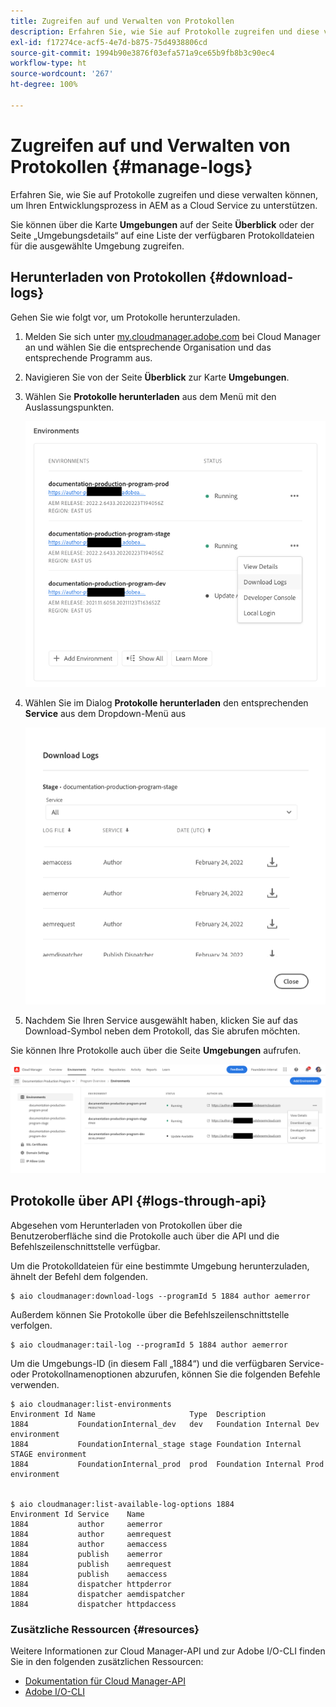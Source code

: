```yaml
---
title: Zugreifen auf und Verwalten von Protokollen
description: Erfahren Sie, wie Sie auf Protokolle zugreifen und diese verwalten können, um Ihren Entwicklungsprozess in AEM as a Cloud Service zu unterstützen.
exl-id: f17274ce-acf5-4e7d-b875-75d4938806cd
source-git-commit: 1994b90e3876f03efa571a9ce65b9fb8b3c90ec4
workflow-type: ht
source-wordcount: '267'
ht-degree: 100%

---
```



# Zugreifen auf und Verwalten von Protokollen {#manage-logs}

Erfahren Sie, wie Sie auf Protokolle zugreifen und diese verwalten können, um Ihren Entwicklungsprozess in AEM as a Cloud Service zu unterstützen.

Sie können über die Karte **Umgebungen** auf der Seite **Überblick** oder der Seite „Umgebungsdetails“ auf eine Liste der verfügbaren Protokolldateien für die ausgewählte Umgebung zugreifen.

## Herunterladen von Protokollen {#download-logs}

Gehen Sie wie folgt vor, um Protokolle herunterzuladen.

1. Melden Sie sich unter [my.cloudmanager.adobe.com](https://my.cloudmanager.adobe.com/) bei Cloud Manager an und wählen Sie die entsprechende Organisation und das entsprechende Programm aus.

1. Navigieren Sie von der Seite **Überblick** zur Karte **Umgebungen**.

1. Wählen Sie **Protokolle herunterladen** aus dem Menü mit den Auslassungspunkten.

   ![Menüelement „Protokolle herunterladen“](assets/download-logs1.png)

1. Wählen Sie im Dialog **Protokolle herunterladen** den entsprechenden **Service** aus dem Dropdown-Menü aus

   ![Dialog „Protokolle herunterladen“](assets/download-preview.png)

1. Nachdem Sie Ihren Service ausgewählt haben, klicken Sie auf das Download-Symbol neben dem Protokoll, das Sie abrufen möchten.

Sie können Ihre Protokolle auch über die Seite **Umgebungen** aufrufen.

![Protokolle aus dem Bildschirm „Umgebungen“](assets/download-logs.png)

## Protokolle über API {#logs-through-api}

Abgesehen vom Herunterladen von Protokollen über die Benutzeroberfläche sind die Protokolle auch über die API und die Befehlszeilenschnittstelle verfügbar.

Um die Protokolldateien für eine bestimmte Umgebung herunterzuladen, ähnelt der Befehl dem folgenden.

```shell
$ aio cloudmanager:download-logs --programId 5 1884 author aemerror
```

Außerdem können Sie Protokolle über die Befehlszeilenschnittstelle verfolgen.

```shell
$ aio cloudmanager:tail-log --programId 5 1884 author aemerror
```

Um die Umgebungs-ID (in diesem Fall „1884“) und die verfügbaren Service- oder Protokollnamenoptionen abzurufen, können Sie die folgenden Befehle verwenden.

```shell
$ aio cloudmanager:list-environments
Environment Id Name                     Type  Description                          
1884           FoundationInternal_dev   dev   Foundation Internal Dev environment  
1884           FoundationInternal_stage stage Foundation Internal STAGE environment
1884           FoundationInternal_prod  prod  Foundation Internal Prod environment
 
 
$ aio cloudmanager:list-available-log-options 1884
Environment Id Service    Name         
1884           author     aemerror     
1884           author     aemrequest   
1884           author     aemaccess    
1884           publish    aemerror     
1884           publish    aemrequest   
1884           publish    aemaccess    
1884           dispatcher httpderror   
1884           dispatcher aemdispatcher
1884           dispatcher httpdaccess
```

### Zusätzliche Ressourcen {#resources}

Weitere Informationen zur Cloud Manager-API und zur Adobe I/O-CLI finden Sie in den folgenden zusätzlichen Ressourcen:

* [Dokumentation für Cloud Manager-API](https://developer.adobe.com/experience-cloud/cloud-manager/)
* [Adobe I/O-CLI](https://github.com/adobe/aio-cli-plugin-cloudmanager)
